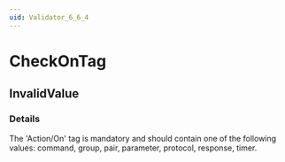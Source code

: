 ```yaml
---
uid: Validator_6_6_4
---
```


# CheckOnTag

## InvalidValue

<!-- Description, Properties, ... sections are auto-generated. -->
<!-- REPLACE ME AUTO-GENERATION -->

### Details

The 'Action/On' tag is mandatory and should contain one of the following values:
command, group, pair, parameter, protocol, response, timer.

<!-- Uncomment to add example code -->
<!--### Example code-->
